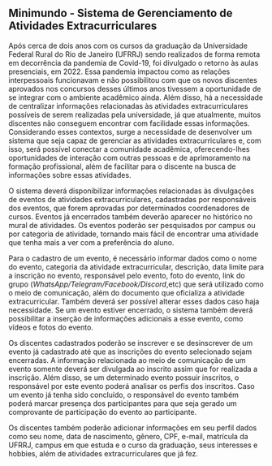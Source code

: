 ## Minimundo - Sistema de Gerenciamento de Atividades Extracurriculares

Após cerca de dois anos com os cursos da graduação da Universidade Federal Rural do Rio de Janeiro (UFRRJ) sendo realizados de forma remota em decorrência da pandemia de Covid-19, foi divulgado o retorno às aulas presenciais, em 2022. Essa pandemia impactou como as relações interpessoais funcionavam e não possibilitou com que os novos discentes aprovados nos concursos desses últimos anos tivessem a oportunidade de se integrar com o ambiente acadêmico ainda. Além disso, há a necessidade de centralizar informações relacionadas às atividades extracurriculares possíveis de serem realizadas pela universidade, já que atualmente, muitos discentes não conseguem encontrar com facilidade essas informações. Considerando esses contextos, surge a necessidade de desenvolver um sistema que seja capaz de gerenciar as atividades extracurriculares e, com isso, será possível conectar a comunidade acadêmica, oferecendo-lhes oportunidades de interação com outras pessoas e de aprimoramento na formação profissional, além de facilitar para o discente na busca de informações sobre essas atividades. 

O sistema deverá disponibilizar informações relacionadas às divulgações de eventos de atividades extracurriculares, cadastradas por responsáveis dos eventos, que forem aprovadas por determinados coordenadores de cursos. Eventos já encerrados também deverão aparecer no histórico no mural de atividades. Os eventos poderão ser pesquisados por campus ou por categoria de atividade, tornando mais fácil de encontrar uma atividade que tenha mais a ver com a preferência do aluno.

Para o cadastro de um evento, é necessário informar dados como o nome do evento, categoria da atividade extracurricular, descrição, data limite para a inscrição no evento, responsável pelo evento, foto do evento, link do grupo (*WhatsApp/Telegram/Facebook/Discord*,etc) que será utilizado como o meio de comunicação, além do documento que oficializa a atividade extracurricular. Também deverá ser possível alterar esses dados caso haja necessidade. Se um evento estiver encerrado, o sistema também deverá possibilitar a inserção de informações adicionais a esse evento, como vídeos e fotos do evento.

Os discentes cadastrados poderão se inscrever e se desinscrever de um evento já cadastrado até que as inscrições do evento selecionado sejam encerradas. A informação relacionada ao meio de comunicação de um evento somente deverá ser divulgada ao inscrito assim que for realizada a inscrição. Além disso, se um determinado evento possuir inscritos, o responsável por este evento poderá analisar os perfis dos inscritos. Caso um evento já tenha sido concluído, o responsável do evento também poderá marcar presença dos participantes para que seja gerado um comprovante de participação do evento ao participante.

Os discentes também poderão adicionar informações em seu perfil dados como seu nome, data de nascimento, gênero, CPF, e-mail, matrícula da UFRRJ, campus em que estuda e o curso da graduação, seus interesses e hobbies, além de atividades extracurriculares que já fez. 
